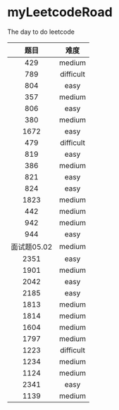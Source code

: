 # myLeetcodeRoad
The day to do leetcode

| 题目 |    难度     |
|:--:|:---------:| 
| 429 |  medium  |
| 789 | difficult |
| 804 |   easy   |
| 357 |  medium  |
| 806 |   easy   |
| 380 |  medium  |
| 1672| easy    |
|479|difficult|
|819|easy|
|386|medium|
|821|easy|
|824|easy|
|1823|medium|
|442|medium|
|942|medium|
|944|easy|
|面试题05.02|medium|
|2351|easy|
|1901|medium|
|2042|easy|
|2185|easy|
|1813|medium|
|1814|medium|
|1604|medium|
|1797|medium|
|1223|difficult|
|1234|medium|
|1124|medium|
|2341|easy|
|1139|medium|